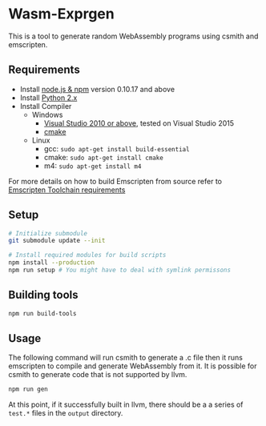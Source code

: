 # Wasm-Exprgen

This is a tool to generate random WebAssembly programs using csmith and emscripten.

## Requirements

- Install [node.js & npm](https://nodejs.org/en/) version 0.10.17 and above
- Install [Python 2.x](https://www.python.org/download/releases/2.7/)
- Install Compiler
  - Windows
    - [Visual Studio 2010 or above](https://www.visualstudio.com/), tested on Visual Studio 2015
    - [cmake](https://cmake.org/download/)
  - Linux
    - gcc: `sudo apt-get install build-essential`
    - cmake: `sudo apt-get install cmake`
    - m4: `sudo apt-get install m4`

For more details on how to build Emscripten from source refer to [Emscripten Toolchain requirements](http://kripken.github.io/emscripten-site/docs/building_from_source/toolchain_what_is_needed.html)

## Setup

```bash
# Initialize submodule
git submodule update --init

# Install required modules for build scripts
npm install --production
npm run setup # You might have to deal with symlink permissons
```

## Building tools

```bash
npm run build-tools
```

## Usage

The following command will run csmith to generate a .c file then it runs emscripten to compile and generate WebAssembly from it.
It is possible for csmith to generate code that is not supported by llvm.

```bash
npm run gen
```

At this point, if it successfully built in llvm, there should be a a series of `test.*` files in the `output` directory.

